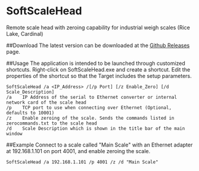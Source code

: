 # SoftScaleHead
Remote scale head with zeroing capability for industrial weigh scales (Rice Lake, Cardinal)

##Download
The latest version can be downloaded at the [Github Releases](https://github.com/robertlarue/SoftScaleHead/releases) page.

##Usage
The application is intended to be launched through customized shortcuts.
Right-click on SoftScaleHead.exe and create a shortcut. Edit the properties of the shortcut so that the Target includes the setup parameters.

    SoftScaleHead /a <IP_Address> /[/p Port] [/z Enable_Zero] [/d Scale_Description]
    /a    IP Address of the serial to Ethernet converter or internal network card of the scale head
    /p    TCP port to use when connecting over Ethernet (Optional, defaults to 10001)
    /z    Enable zeroing of the scale. Sends the commands listed in zerocommands.txt to the scale head
    /d    Scale Description which is shown in the title bar of the main window

##Example
Connect to a scale called "Main Scale" with an Ethernet adapter at 192.168.1.101 on port 4001, and enable zeroing the scale.

    SoftScaleHead /a 192.168.1.101 /p 4001 /z /d "Main Scale"
